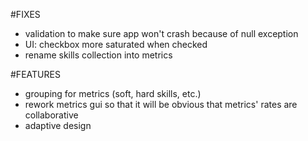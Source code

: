 #FIXES
- validation to make sure app won't crash because of null exception
- UI: checkbox more saturated when checked
- rename skills collection into metrics

#FEATURES
- grouping for metrics (soft, hard skills, etc.)
- rework metrics gui so that it will be obvious that metrics' rates are collaborative
- adaptive design